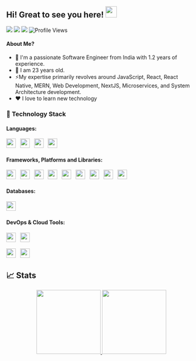 ## Hi! Great to see you here! <img src="https://raw.githubusercontent.com/aemmadi/aemmadi/master/wave.gif" width="30px" height="30px">

<a href="https://www.linkedin.com/in/jadhavkiran45"><img src="https://img.shields.io/badge/linkedin-%230077B5.svg?style=for-the-badge&logo=linkedin&logoColor=white"></a>
<a href="mailto:kiranjadhav4563@gmail.com"><img src="https://img.shields.io/badge/Gmail-D14836?style=for-the-badge&logo=gmail&logoColor=white"></a>
<a href="https://www.instagram.com/_k.i.r.a.n_07/"><img src="https://img.shields.io/badge/instagram-E4405F?style=for-the-badge&logo=instagram&logoColor=white"></a>
![Profile Views](https://komarev.com/ghpvc/?username=kiranjadhav45&style=flat-square)

#### About Me?

- 🏫 I'm a passionate Software Engineer from India with 1.2 years of experience.
- 🌱 I am 23 years old.
- ⚡️My expertise primarily revolves around JavaScript, React, React Native, MERN, Web Development, NextJS, Microservices, and System Architecture development.
- ♥️ I love to learn new technology

### 🔭 **Technology Stack**

#### **Languages**:

<!-- <img height=25 src="https://img.shields.io/badge/java-%23ED8B00.svg?style=for-the-badge&logo=java&logoColor=white">&nbsp;&nbsp; -->

<img height=25 src="https://img.shields.io/badge/javascript-%23323330.svg?style=for-the-badge&logo=javascript&logoColor=%23F7DF1E">&nbsp;&nbsp;
<img height=25 src="https://img.shields.io/badge/typescript-%23007ACC.svg?style=for-the-badge&logo=typescript&logoColor=white">&nbsp;&nbsp;
<img height=25 src="https://img.shields.io/badge/html5-%23E34F26.svg?style=for-the-badge&logo=html5&logoColor=white">&nbsp;&nbsp;
<img height=25 src="https://img.shields.io/badge/css3-%231572B6.svg?style=for-the-badge&logo=css3&logoColor=white">&nbsp;&nbsp;

#### **Frameworks, Platforms and Libraries**:

<img height=25 src="https://img.shields.io/badge/node.js-6DA55F?style=for-the-badge&logo=node.js&logoColor=white">&nbsp;&nbsp;
<img height=25 src="https://img.shields.io/badge/react-%2320232a.svg?style=for-the-badge&logo=react&logoColor=%2361DAFB">&nbsp;&nbsp;
<img height=25 src="https://img.shields.io/badge/react%20native-%23000000.svg?style=for-the-badge&logo=react&logoColor=%2361DAFB">&nbsp;&nbsp;
<img height=25 src="https://img.shields.io/badge/redux-764ABC?style=for-the-badge&logo=redux&logoColor=white">&nbsp;&nbsp;
<img height=25 src="https://img.shields.io/badge/next.js-%23E0234E.svg?style=for-the-badge&logo=next.js&logoColor=white">&nbsp;&nbsp;
<img height=25 src="https://img.shields.io/badge/express.js-%23404d59.svg?style=for-the-badge&logo=express&logoColor=%2361DAFB">&nbsp;&nbsp;
<img height=25 src="https://img.shields.io/badge/bootstrap-%23404d59.svg?style=for-the-badge&logo=bootstrap&logoColor=%2361DAFB">&nbsp;&nbsp;
<img height=25 src="https://img.shields.io/badge/tailwindcss-%23404d59.svg?style=for-the-badge&logo=tailwindcss&logoColor=%2361DAFB">&nbsp;&nbsp;
<img height=25 src="https://img.shields.io/badge/sass-%23404d59.svg?style=for-the-badge&logo=sass&logoColor=%2361DAFB">&nbsp;&nbsp;

#### **Databases**:

<img height=25 src="https://img.shields.io/badge/MongoDB-%234ea94b.svg?style=for-the-badge&logo=mongodb&logoColor=white">&nbsp;&nbsp;

<!-- <img height=25 src="https://img.shields.io/badge/mysql-%23316192.svg?style=for-the-badge&logo=mysql&logoColor=white">&nbsp;&nbsp; -->

#### **DevOps & Cloud Tools**:

<img height=25 src="https://img.shields.io/badge/git-%23F05033.svg?style=for-the-badge&logo=git&logoColor=white">&nbsp;&nbsp;
<img height=25 src="https://img.shields.io/badge/gitlab-%23181717.svg?style=for-the-badge&logo=gitlab&logoColor=white">&nbsp;&nbsp;

<!-- <img height=25 src="https://img.shields.io/badge/kubernetes-%23326ce5.svg?style=for-the-badge&logo=kubernetes&logoColor=white">&nbsp;&nbsp; -->

<img height=25 src="https://img.shields.io/badge/docker-%230db7ed.svg?style=for-the-badge&logo=docker&logoColor=white">&nbsp;&nbsp;
<img height=25 src="https://img.shields.io/badge/aws-%23FF9900.svg?style=for-the-badge&logo=amazon-aws&logoColor=white">&nbsp;&nbsp;

<!-- <img height=25 src="https://img.shields.io/badge/microsoft%20azure-%230072C6.svg?style=for-the-badge&logo=microsoft-azure&logoColor=white">&nbsp;&nbsp; -->

<!-- <img height=25 src="https://img.shields.io/badge/jenkins-%232C5263.svg?style=for-the-badge&logo=jenkins&logoColor=white">&nbsp;&nbsp; -->

## 📈 Stats

<p align="center">
<a href="https://github.com/kiranjadhav45">
  <img height="170em" src="https://github-readme-stats-eight-theta.vercel.app/api?username=harishpalsande9&show_icons=true&theme=algolia&include_all_commits=true&count_private=true"/>
  <img height="170em" src="https://github-readme-stats-eight-theta.vercel.app/api/top-langs/?username=kiranjadhav45&layout=compact&langs_count=8&theme=algolia"/>
</a>
</p>
